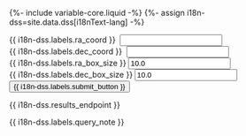 {%- include variable-core.liquid -%}
{%- assign i18n-dss=site.data.dss[i18nText-lang] -%}

<div class="form-content">
    <form id="query_form" name="dss_query_coord" action="{{ i18n-dss.query_coord_action }}" method="POST">
        <div class="form-group">
            <label class="control-label" for="ra">{{ i18n-dss.labels.ra_coord }}&nbsp;</label>
            <input type="text" name="ra" id="ra" class="form-control" />
        </div>
        <div class="form-group">
            <label class="control-label" for="dec">{{ i18n-dss.labels.dec_coord }}&nbsp;</label>
            <input type="text" name = "dec" id="dec" class="form-control" />
        </div>
        <div class="form-group">
            <label class="control-label" for="ra_radius">{{ i18n-dss.labels.ra_box_size }}</label>
            <input type="text" id="ra_radius" name = "ra_radius" value="10.0" class="form-control" />
        </div>
        <div class="form-group">
            <label class="control-label" for="dec_radius">{{ i18n-dss.labels.dec_box_size }}</label>
            <input type="text" id="dec_radius" name = "dec_radius" value="10.0" class="form-control" />
        </div>
        <input type="submit" class="btn btn-primary" value="{{ i18n-dss.labels.submit_button }}" />
    </form>
</div>

<span id="results_endpoint" class="hide">{{ i18n-dss.results_endpoint }}</span>
<section class="alert alert-info">
    <p class="text-info">{{ i18n-dss.labels.query_note }}</p>
</section>
